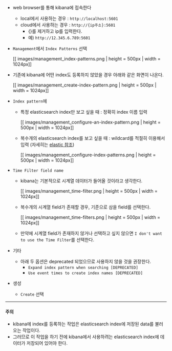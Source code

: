 * web browser를 통해 kibana에 접속한다
    * local에서 사용하는 경우 : `http://localhost:5601`
    * cloud에서 사용하는 경우 : `http://{ip주소}:5601`
        * {}를 제거하고 ip를 입력한다.
        * 예) `http://12.345.6.789:5601`
* `Management`에서 `Index Patterns` 선택

    [[ images/management_index-patterns.png | height = 500px | width = 1024px]]
* 기존에 kibana에 어떤 index도 등록하지 않았을 경우 아래와 같은 화면이 나온다.
   
    [[ images/management_create-index-pattern.png | height = 500px | width = 1024px]]
* `Index pattern`에 
    * 특정 elasticsearch index만 보고 싶을 때 : 정확히 index 이름 입력
   
       [[ images/management_configure-an-index-pattern.png | height = 500px | width = 1024px]]
    * 복수개의 elasticsearch index를 보고 싶을 때 : wildcard를 적절히 이용해서 입력 (자세히는 [elastic 참조](https://www.elastic.co/guide/en/kibana/current/index-patterns.html))
  
       [[ images/management_configure-index-patterns.png | height = 500px | width = 1024px]]
* `Time Filter field name`
    * kibana는 기본적으로 시계열 데이터가 들어올 것이라고 생각한다.
 
       [[ images/management_time-filter.png | height = 500px | width = 1024px]]
    * 복수개의 시계열 field가 존재할 경우, 기준으로 삼을 field를 선택한다.
    
       [[ images/management_time-filters.png | height = 500px | width = 1024px]]
    * 만약에 시계열 field가 존재하지 않거나 선택하고 싶지 않으면 `I don't want to use the Time Filter`를 선택한다.
* 기타
    * 아래 두 옵션은 deprecated 되었으므로 사용하지 않을 것을 권장한다.
        * `Expand index pattern when searching [DEPRECATED]`
        * `Use event times to create index names [DEPRECATED]`
* 생성
    * `Create` 선택

---
#### 주의
* kibana에 index를 등록하는 작업은 elasticsearch index에 저장된 data를 불러오는 작업이다.
* 그러므로 이 작업을 하기 전에 kibana에서 사용하려는 elasticsearch index에 데이터가 저장되어 있어야 한다.

